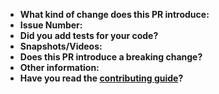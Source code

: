 - **What kind of change does this PR introduce:** <Add brief description about what problem you are solving.>
- **Issue Number:** <Add related issue number here.>
- **Did you add tests for your code?** <Yes or No. Note: Add unit tests or automation tests for your code.>
- **Snapshots/Videos:** <Add snapshots or videos wherever possible.>
- **Does this PR introduce a breaking change?** <Make sure this change does not break existing code functionality.>
- **Other information:** <Add extra information about this PR here>
- **Have you read the [contributing guide](https://github.com/PalisadoesFoundation/talawa/blob/master/CONTRIBUTING.md)?** <Yes or No>
